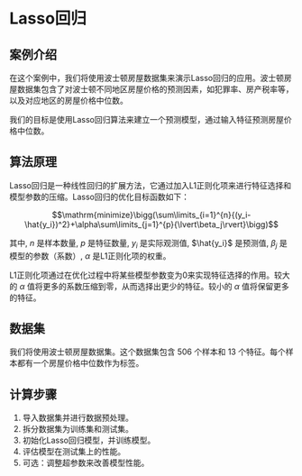 # Lasso回归

## 案例介绍

在这个案例中，我们将使用波士顿房屋数据集来演示Lasso回归的应用。波士顿房屋数据集包含了对波士顿不同地区房屋价格的预测因素，如犯罪率、房产税率等，以及对应地区的房屋价格中位数。

我们的目标是使用Lasso回归算法来建立一个预测模型，通过输入特征预测房屋价格中位数。

## 算法原理

Lasso回归是一种线性回归的扩展方法，它通过加入L1正则化项来进行特征选择和模型参数的压缩。Lasso回归的优化目标函数如下：

```math
\mathrm{minimize}\bigg(\sum\limits_{i=1}^{n}{(y_i-\hat{y_i})^2}+\alpha\sum\limits_{j=1}^{p}{\lvert\beta_j\rvert}\bigg)
```

其中, $n$ 是样本数量, $p$ 是特征数量, $y_i$ 是实际观测值, $\hat{y_i}$ 是预测值, $\beta_j$ 是模型的参数（系数）, $\alpha$ 是L1正则化项的权重。

L1正则化项通过在优化过程中将某些模型参数变为0来实现特征选择的作用。较大的 $\alpha$ 值将更多的系数压缩到零，从而选择出更少的特征。较小的 $\alpha$ 值将保留更多的特征。

## 数据集

我们将使用波士顿房屋数据集。这个数据集包含 506 个样本和 13 个特征。每个样本都有一个房屋价格中位数作为标签。

## 计算步骤

1. 导入数据集并进行数据预处理。
2. 拆分数据集为训练集和测试集。
3. 初始化Lasso回归模型，并训练模型。
4. 评估模型在测试集上的性能。
5. 可选：调整超参数来改善模型性能。

